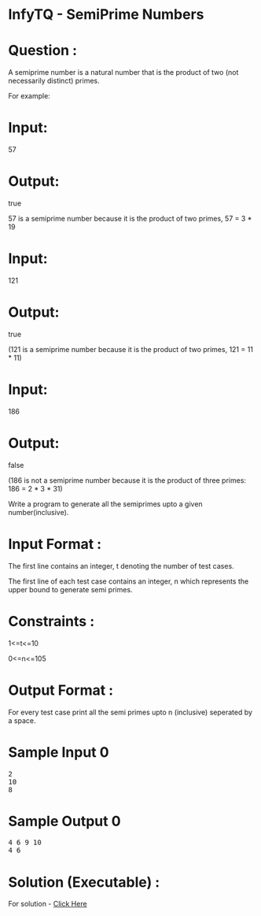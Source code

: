 # InfyTQ - SemiPrime Numbers

# Question :
A semiprime number is a natural number that is the product of two (not necessarily distinct) primes.

For example:

# Input: 
57

# Output: 
true

57 is a semiprime number because it is the product of two primes, 57 = 3 * 19

# Input: 
121

# Output: 
true

(121 is a semiprime number because it is the product of two primes, 121 = 11 * 11)

# Input:
186

# Output:
false

(186 is not a semiprime number because it is the product of three primes: 186 = 2 * 3 * 31)

Write a program to generate all the semiprimes upto a given number(inclusive).

# Input Format :

The first line contains an integer, t denoting the number of test cases.

The first line of each test case contains an integer, n which represents the upper bound to generate semi primes.

# Constraints :
1<=t<=10

0<=n<=105

# Output Format :
For every test case print all the semi primes upto n (inclusive) seperated by a space.

# Sample Input 0
<pre>
2
10
8
</pre>

# Sample Output 0
<pre>
4 6 9 10
4 6
</pre>

# Solution (Executable) :
For solution - [Click Here](https://onecompiler.com/python/3wvqnr5ju)
